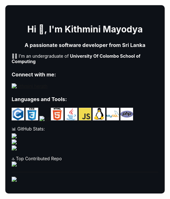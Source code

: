 <div style="background-color: #0d1117; color: white; padding: 20px; border-radius: 10px;">

<h1 align="center">Hi 👋, I'm Kithmini Mayodya</h1>
<h3 align="center">A passionate software developer from Sri Lanka</h3>

👨‍💻 I’m an undergraduate of **University Of Colombo School of Computing**

<h3 align="left">Connect with me:</h3>
<p align="left">
<a href="https://linkedin.com/in/kithmini herath" target="blank"><img align="center" src="https://raw.githubusercontent.com/rahuldkjain/github-profile-readme-generator/master/src/images/icons/Social/linked-in-alt.svg" alt="kithmini herath" height="30" width="40" /></a>
</p>

<h3 align="left">Languages and Tools:</h3>
<p align="left"> 
  <a href="https://www.cprogramming.com/" target="_blank" rel="noreferrer"> 
    <img src="https://raw.githubusercontent.com/devicons/devicon/master/icons/c/c-original.svg" alt="c" width="40" height="40"/> 
  </a> 
  <a href="https://www.w3schools.com/css/" target="_blank" rel="noreferrer"> 
    <img src="https://raw.githubusercontent.com/devicons/devicon/master/icons/css3/css3-original-wordmark.svg" alt="css3" width="40" height="40"/> 
  </a> 
  <a href="https://git-scm.com/" target="_blank" rel="noreferrer"> 
    <img src="https://www.vectorlogo.zone/logos/git-scm/git-scm-icon.svg" alt="git" width="40" height="40"/> 
  </a> 
  <a href="https://www.w3.org/html/" target="_blank" rel="noreferrer"> 
    <img src="https://raw.githubusercontent.com/devicons/devicon/master/icons/html5/html5-original-wordmark.svg" alt="html5" width="40" height="40"/> 
  </a> 
  <a href="https://www.java.com" target="_blank" rel="noreferrer"> 
    <img src="https://raw.githubusercontent.com/devicons/devicon/master/icons/java/java-original.svg" alt="java" width="40" height="40"/> 
  </a> 
  <a href="https://developer.mozilla.org/en-US/docs/Web/JavaScript" target="_blank" rel="noreferrer"> 
    <img src="https://raw.githubusercontent.com/devicons/devicon/master/icons/javascript/javascript-original.svg" alt="javascript" width="40" height="40"/> 
  </a> 
  <a href="https://www.linux.org/" target="_blank" rel="noreferrer"> 
    <img src="https://raw.githubusercontent.com/devicons/devicon/master/icons/linux/linux-original.svg" alt="linux" width="40" height="40"/> 
  </a> 
  <a href="https://www.mysql.com/" target="_blank" rel="noreferrer"> 
    <img src="https://raw.githubusercontent.com/devicons/devicon/master/icons/mysql/mysql-original-wordmark.svg" alt="mysql" width="40" height="40"/> 
  </a> 
  <a href="https://www.php.net" target="_blank" rel="noreferrer"> 
    <img src="https://raw.githubusercontent.com/devicons/devicon/master/icons/php/php-original.svg" alt="php" width="40" height="40"/> 
  </a> 
</p>

📊 GitHub Stats:<br>
![](https://github-readme-stats.vercel.app/api?username=kithmini11&theme=dark&hide_border=false&include_all_commits=false&count_private=false)<br/>
![](https://github-readme-streak-stats.herokuapp.com/?user=kithmini11&theme=dark&hide_border=false)<br/>
![](https://github-readme-stats.vercel.app/api/top-langs/?username=kithmini11&theme=dark&hide_border=false&include_all_commits=false&count_private=false&layout=compact)

🔝 Top Contributed Repo<br>
![](https://github-contributor-stats.vercel.app/api?username=kithmini11&limit=5&theme=dark&combine_all_yearly_contributions=true)

---
[![](https://visitcount.itsvg.in/api?id=kithmini11&icon=0&color=0)](https://visitcount.itsvg.in)

</div>
